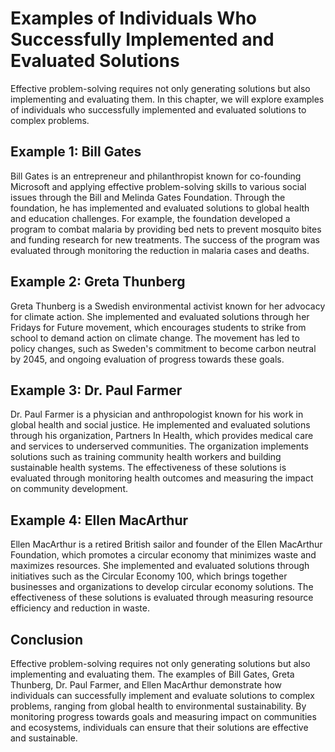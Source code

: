 Examples of Individuals Who Successfully Implemented and Evaluated Solutions
==============================================================================================================================

Effective problem-solving requires not only generating solutions but also implementing and evaluating them. In this chapter, we will explore examples of individuals who successfully implemented and evaluated solutions to complex problems.

Example 1: Bill Gates
---------------------

Bill Gates is an entrepreneur and philanthropist known for co-founding Microsoft and applying effective problem-solving skills to various social issues through the Bill and Melinda Gates Foundation. Through the foundation, he has implemented and evaluated solutions to global health and education challenges. For example, the foundation developed a program to combat malaria by providing bed nets to prevent mosquito bites and funding research for new treatments. The success of the program was evaluated through monitoring the reduction in malaria cases and deaths.

Example 2: Greta Thunberg
-------------------------

Greta Thunberg is a Swedish environmental activist known for her advocacy for climate action. She implemented and evaluated solutions through her Fridays for Future movement, which encourages students to strike from school to demand action on climate change. The movement has led to policy changes, such as Sweden's commitment to become carbon neutral by 2045, and ongoing evaluation of progress towards these goals.

Example 3: Dr. Paul Farmer
--------------------------

Dr. Paul Farmer is a physician and anthropologist known for his work in global health and social justice. He implemented and evaluated solutions through his organization, Partners In Health, which provides medical care and services to underserved communities. The organization implements solutions such as training community health workers and building sustainable health systems. The effectiveness of these solutions is evaluated through monitoring health outcomes and measuring the impact on community development.

Example 4: Ellen MacArthur
--------------------------

Ellen MacArthur is a retired British sailor and founder of the Ellen MacArthur Foundation, which promotes a circular economy that minimizes waste and maximizes resources. She implemented and evaluated solutions through initiatives such as the Circular Economy 100, which brings together businesses and organizations to develop circular economy solutions. The effectiveness of these solutions is evaluated through measuring resource efficiency and reduction in waste.

Conclusion
----------

Effective problem-solving requires not only generating solutions but also implementing and evaluating them. The examples of Bill Gates, Greta Thunberg, Dr. Paul Farmer, and Ellen MacArthur demonstrate how individuals can successfully implement and evaluate solutions to complex problems, ranging from global health to environmental sustainability. By monitoring progress towards goals and measuring impact on communities and ecosystems, individuals can ensure that their solutions are effective and sustainable.
